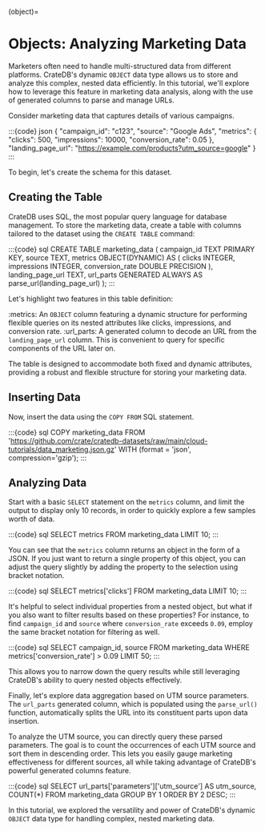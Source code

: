 (object)=

# Objects: Analyzing Marketing Data

Marketers often need to handle multi-structured data from different platforms.
CrateDB's dynamic `OBJECT` data type allows us to store and analyze this complex,
nested data efficiently. In this tutorial, we'll explore how to leverage this
feature in marketing data analysis, along with the use of generated columns to
parse and manage URLs.

Consider marketing data that captures details of various campaigns.

:::{code} json
{
    "campaign_id": "c123",
    "source": "Google Ads",
    "metrics": {
        "clicks": 500,
        "impressions": 10000,
        "conversion_rate": 0.05
    },
    "landing_page_url": "https://example.com/products?utm_source=google"
}
:::

To begin, let's create the schema for this dataset.

## Creating the Table

CrateDB uses SQL, the most popular query language for database management. To
store the marketing data, create a table with columns tailored to the
dataset using the `CREATE TABLE` command:

:::{code} sql
CREATE TABLE marketing_data (
    campaign_id TEXT PRIMARY KEY,
    source TEXT,
    metrics OBJECT(DYNAMIC) AS (
        clicks INTEGER,
        impressions INTEGER,
        conversion_rate DOUBLE PRECISION
    ),
    landing_page_url TEXT,
    url_parts GENERATED ALWAYS AS parse_url(landing_page_url)
);
:::

Let's highlight two features in this table definition:

:metrics: An `OBJECT` column featuring a dynamic structure for
  performing flexible queries on its nested attributes like
  clicks, impressions, and conversion rate.
:url_parts: A generated column to
  decode an URL from the `landing_page_url` column. This is convenient
  to query for specific components of the URL later on.

The table is designed to accommodate both fixed and dynamic attributes,
providing a robust and flexible structure for storing your marketing data.


## Inserting Data

Now, insert the data using the `COPY FROM` SQL statement.

:::{code} sql
COPY marketing_data
FROM 'https://github.com/crate/cratedb-datasets/raw/main/cloud-tutorials/data_marketing.json.gz'
WITH (format = 'json', compression='gzip');
:::

## Analyzing Data

Start with a basic `SELECT` statement on the `metrics` column, and limit the
output to display only 10 records, in order to quickly explore a few samples
worth of data.

:::{code} sql
SELECT metrics
FROM marketing_data
LIMIT 10;
:::

You can see that the `metrics` column returns an object in the form of a JSON.
If you just want to return a single property of this object, you can adjust the
query slightly by adding the property to the selection using bracket notation.

:::{code} sql
SELECT metrics['clicks']
FROM marketing_data
LIMIT 10;
:::

It's helpful to select individual properties from a nested object, but what if
you also want to filter results based on these properties? For instance, to find
`campaign_id` and `source` where `conversion_rate` exceeds `0.09`, employ
the same bracket notation for filtering as well.

:::{code} sql
SELECT campaign_id, source
FROM marketing_data
WHERE metrics['conversion_rate'] > 0.09
LIMIT 50;
:::

This allows you to narrow down the query results while still leveraging CrateDB's
ability to query nested objects effectively.

Finally, let's explore data aggregation based on UTM source parameters. The
`url_parts` generated column, which is populated using the `parse_url()`
function, automatically splits the URL into its constituent parts upon data
insertion.

To analyze the UTM source, you can directly query these parsed parameters. The
goal is to count the occurrences of each UTM source and sort them in descending
order. This lets you easily gauge marketing effectiveness for different sources,
all while taking advantage of CrateDB's powerful generated columns feature.

:::{code} sql
SELECT
    url_parts['parameters']['utm_source'] AS utm_source,
    COUNT(*)
FROM marketing_data
GROUP BY 1
ORDER BY 2 DESC;
:::

In this tutorial, we explored the versatility and power of CrateDB's dynamic
`OBJECT` data type for handling complex, nested marketing data.
